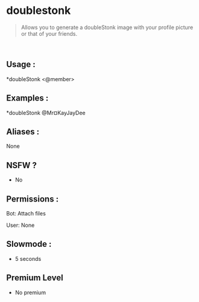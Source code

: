 # doublestonk

> Allows you to generate a doubleStonk image with your profile picture or that of your friends.

<br>

## Usage :

*doubleStonk <@member>

## Examples :

*doubleStonk @Mr¤KayJayDee

## Aliases :

None

## NSFW ?

- No

## Permissions :

Bot: Attach files
<br>

User: None

## Slowmode :

- 5 seconds

## Premium Level

- No premium